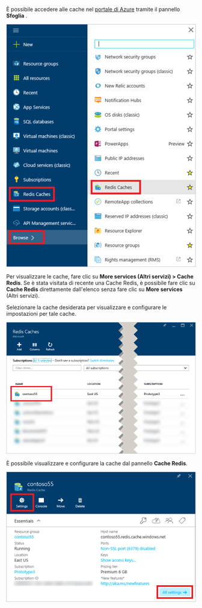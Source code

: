 È possibile accedere alle cache nel [portale di Azure](https://portal.azure.com) tramite il pannello **Sfoglia** .

![Pannello Sfoglia di Cache Redis di Azure](media/redis-cache-browse/redis-cache-browse.png)

Per visualizzare le cache, fare clic su **More services (Altri servizi) > Cache Redis**. Se è stata visitata di recente una Cache Redis, è possibile fare clic su **Cache Redis** direttamente dall'elenco senza fare clic su **More services** (Altri servizi).

Selezionare la cache desiderata per visualizzare e configurare le impostazioni per tale cache.

![Elenco Sfoglia cache di Cache Redis di Azure](media/redis-cache-browse/redis-caches.png)

È possibile visualizzare e configurare la cache dal pannello **Cache Redis**.

![Tutte le impostazioni di Cache Redis](media/redis-cache-browse/redis-cache-blade.png)



<!--HONumber=Dec16_HO3-->


